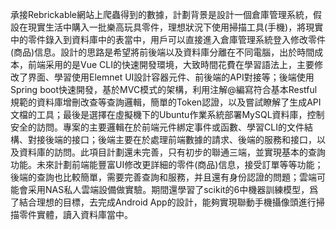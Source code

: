 承接Rebrickable網站上爬蟲得到的數據，計劃背景是設計一個倉庫管理系統，假設在現實生活中購入一批樂高玩具零件，理想狀況下使用掃描工具(手機)，將現實中的零件錄入到資料庫中的表當中，用戶可以直接進入倉庫管理系統登入修改零件(商品)信息。設計的思路是希望將前後端以及資料庫分離在不同電腦，出於時間成本，前端采用的是Vue CLI的快速開發環境，大致時間花費在學習語法上，主要修改了界面、學習使用Elemnet UI設計容器元件、前後端的API對接等；後端使用Spring boot快速開發，基於MVC模式的架構，利用注解@編寫符合基本Restful規範的資料庫增刪改查等查詢邏輯，簡單的Token認證，以及嘗試瞭解了生成API文檔的工具；最後是選擇在虛擬機下的Ubuntu作業系統部署MySQL資料庫，控制安全的訪問。專案的主要邏輯在於前端元件綁定事件或函數、學習CLI的文件結構、對接後端的接口；後端主要在於處理前端數據的請求、後端的服務和接口，以及資料庫的訪問。此項目計劃還未完善，只有初步的聯通三端，並實現基本的查詢功能。未來計劃前端能豐富UI修改更詳細的零件(商品)信息，接受訂單等等功能；後端的查詢也比較簡單，需要完善查詢和服務，并且還有身份認證的問題；雲端可能會采用NAS私人雲端設備做實驗。期間還學習了scikit的6中機器訓練模型，爲了結合理想的目標，去完成Android App的設計，能夠實現聯動手機攝像頭進行掃描零件實體，讀入資料庫當中。
